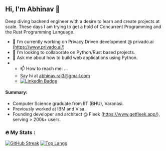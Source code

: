 ## Hi, I'm Abhinav 👋

Deep diving backend engineer with a desire to learn and create projects at scale. These days I am trying to get a hold of Concurrent Programming and the Rust Programming Language. 

- 🔭 I’m currently working on Privacy Driven development @ privado.ai (https://www.privado.ai/)
- 👯 I’m looking to collaborate on Python/Rust based projects. 
- 💬 Ask me about how to build web applications using Python.
- - 📫 How to reach me: ...
  - Say hi at [abhinav.raj3@gmail.com](mailto:abhinav.raj3@gmail.com)
  - <a href="https://www.linkedin.com/in/abhinavraj98/">
      <img src="https://img.shields.io/badge/LinkedIn-blue?style=for-the-badge&logo=linkedin&logoColor=white" alt="LinkedIn Badge"/>
    </a>

#### Summary:
- Computer Science graduate from IIT (BHU), Varanasi. 
- Previously worked at IBM and Visa. 
- Founding developer and architect @ Fleek (https://www.getfleek.app/), serving > 200k+ users.

### :fire: My Stats :

[![GitHub Streak](http://github-readme-streak-stats.herokuapp.com?user=abhstabs&theme=dark&background=000000)](https://git.io/streak-stats)
[![Top Langs](https://github-readme-stats.vercel.app/api/top-langs/?username=abhstabs)](https://github.com/anuraghazra/github-readme-stats)
<img src="https://komarev.com/ghpvc/?username=abhstabs&style=flat-square&color=blue" alt=""/>


<!--
**abhstabs/abhstabs** is a ✨ _special_ ✨ repository because its `README.md` (this file) appears on your GitHub profile.

Here are some ideas to get you started:

- 🔭 I’m currently working on ...
- 🌱 I’m currently learning ...
- 👯 I’m looking to collaborate on ...
- 🤔 I’m looking for help with ...
- 💬 Ask me about ...

- 😄 Pronouns: ...
- ⚡ Fun fact: ...
-->

